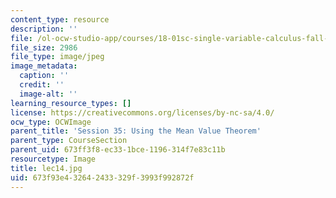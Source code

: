 ```yaml
---
content_type: resource
description: ''
file: /ol-ocw-studio-app/courses/18-01sc-single-variable-calculus-fall-2010/673f93e432642433329f3993f992872f_lec14.jpg
file_size: 2986
file_type: image/jpeg
image_metadata:
  caption: ''
  credit: ''
  image-alt: ''
learning_resource_types: []
license: https://creativecommons.org/licenses/by-nc-sa/4.0/
ocw_type: OCWImage
parent_title: 'Session 35: Using the Mean Value Theorem'
parent_type: CourseSection
parent_uid: 673ff3f8-ec33-1bce-1196-314f7e83c11b
resourcetype: Image
title: lec14.jpg
uid: 673f93e4-3264-2433-329f-3993f992872f
---
```

